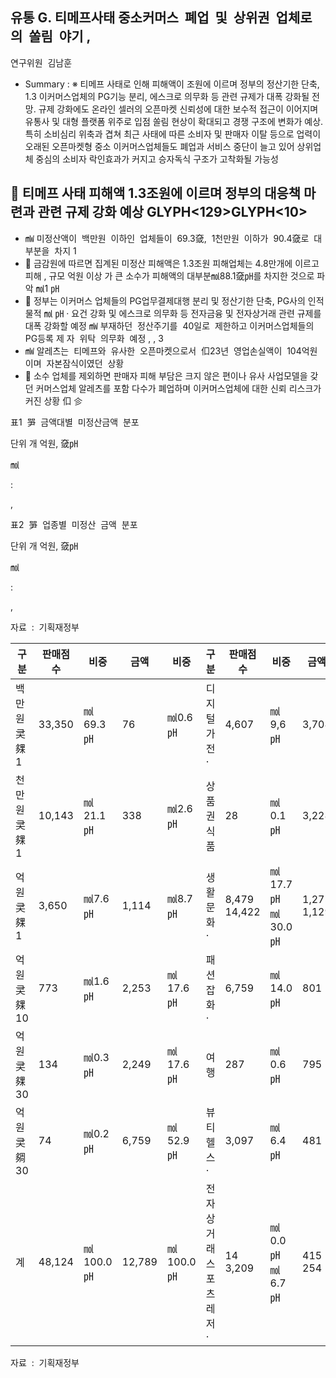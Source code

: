 ## 유통 G. 티메프사태 중소커머스  폐업  및  상위권  업체로의  쏠림  야기 ,

연구위원  김남훈

- Summary : ※ 티메프 사태로 인해 피해액이 조원에 이르며 정부의 정산기한 단축, 1.3 이커머스업체의  PG기능  분리,  에스크로  의무화  등  관련  규제가  대폭  강화될  전망.  규제  강화에도 온라인  셀러의  오픈마켓  신뢰성에  대한  보수적  접근이  이어지며  유통사  및  대형  플랫폼  위주로  입점 쏠림  현상이  확대되고  경쟁  구조에  변화가  예상.  특히  소비심리  위축과  겹쳐  최근  사태에  따른  소비자 및  판매자  이탈  등으로  업력이  오래된  오픈마켓형  중소  이커머스업체들도  폐업과  서비스  중단이  늘고 있어  상위업체  중심의  소비자  락인효과가  커지고  승자독식  구조가  고착화될  가능성

##  티메프  사태 피해액  1.3조원에  이르며  정부의  대응책  마련과  관련  규제  강화  예상 GLYPH&lt;129&gt;GLYPH&lt;10&gt;

- ㎽ 미정산액이  백만원  이하인  업체들이  69.3㚜,  1천만원  이하가  90.4㚜로  대부분을  차지 1
-  금감원에  따르면  집계된  미정산  피해액은  1.3조원 피해업체는 4.8만개에  이르고  피해 , 규모 억원 이상 가  큰  소수가  피해액의  대부분㏖88.1㚜㏗를  차지한  것으로  파악 ㏖1 ㏗
-  정부는  이커머스  업체들의  PG업무결제대행 분리  및  정산기한  단축,  PG사의  인적물적 ㏖ ㏗ · 요건  강화  및  에스크로  의무화  등  전자금융  및  전자상거래  관련  규제를  대폭  강화할  예정 ㎽ 부재하던  정산주기를  40일로  제한하고 이커머스업체들의  PG등록 제 자  위탁  의무화  예정 , , 3
- ㎽ 알레츠는  티메프와  유사한  오픈마켓으로서  㐰23년  영업손실액이  104억원이며  자본잠식이였던  상황
-  소수  업체를  제외하면  판매자  피해  부담은  크지  않은  편이나  유사  사업모델을  갖던 커머스업체  알레츠를 포함 다수가 폐업하며 이커머스업체에 대한 신뢰 리스크가 커진 상황 㐰 㐱

표1  㖐  금액대별  미정산금액  분포

단위 개 억원,  㚜㏗

㏖

:

,

표2  㖐  업종별  미정산  금액  분포

단위 개 억원,  㚜㏗

㏖

:

,

자료  :  기획재정부

| 구분           | 판매점 수   | 비중      | 금액   | 비중      | 구분                    | 판매점 수    | 비중              | 금액        | 비중              |
|----------------|-------------|-----------|--------|-----------|-------------------------|--------------|-------------------|-------------|-------------------|
| 백만원 㚑 㚌 1 | 33,350      | ㏖69.3㏗  | 76     | ㏖0.6㏗   | 디지털가전 ‧            | 4,607        | ㏖9,6㏗           | 3,708       | ㏖29.0㏗          |
| 천만원 㚑㚌 1  | 10,143      | ㏖21.1㏗  | 338    | ㏖2.6㏗   | 상품권 식품             | 28           | ㏖0.1㏗           | 3,228       | ㏖25.2㏗ ㏖10.0㏗ |
| 억원 㚑 㚌 1   | 3,650       | ㏖7.6㏗   | 1,114  | ㏖8.7㏗   | 생활문화 ‧              | 8,479 14,422 | ㏖17.7㏗ ㏖30.0㏗ | 1,275 1,129 | ㏖8.8㏗           |
| 억원 㚑 㚌 10  | 773         | ㏖1.6㏗   | 2,253  | ㏖17.6㏗  | 패션잡화 ‧              | 6,759        | ㏖14.0㏗          | 801         | ㏖6.3㏗           |
| 억원 㚑 㚌 30  | 134         | ㏖0.3㏗   | 2,249  | ㏖17.6㏗  | 여행                    | 287          | ㏖0.6㏗           | 795         | ㏖6.2㏗           |
| 억원 㚑 㚋30   | 74          | ㏖0.2㏗   | 6,759  | ㏖52.9㏗  | 뷰티헬스 ‧              | 3,097        | ㏖6.4㏗           | 481         | ㏖3.8㏗           |
| 계             | 48,124      | ㏖100.0㏗ | 12,789 | ㏖100.0㏗ | 전자상거래 스포츠레저 ‧ | 14 3,209     | ㏖0.0㏗ ㏖6.7㏗   | 415 254     | ㏖3.2㏗ ㏖2.0㏗   |

자료  :  기획재정부

<!-- image -->
